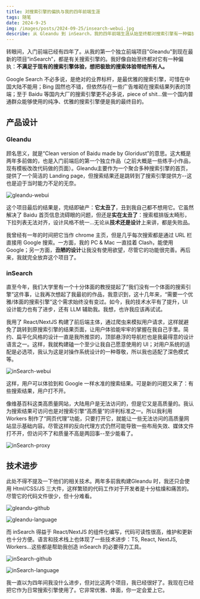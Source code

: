 ```yaml
---
title: 对搜索引擎的偏执与我的四年前端生涯
tags: 随笔
date: 2024-9-25  
img: /images/posts/2024-09-25/insearch-webui.jpg
describe: 从 Gleandu 到 inSearch，我的四年前端生涯从始至终都对搜索引擎有一种偏执。
---
```

转眼间，入门前端已经有四年了。从我的第一个独立前端项目"Gleandu"到现在最新的项目“inSearch”，都是有关搜索引擎的。我好像自始至终都对它有一种偏执：**不满足于现有的搜索引擎体验，想把极致的搜索体验带给所有人。**

Google Search 不必多说，是绝对的业界标杆，是最优雅的搜索引擎，可惜在中国大陆不能用；Bing 固然也不错，但依然存在一些广告堆砌在搜索结果列表的顶端；至于 Baidu 等国内大厂的搜索引擎更不必多说，piece of shit...做一个国内普通群众能够使用的纯净、优雅的搜索引擎便是我的最终目的。

## 产品设计

### Gleandu

顾名思义，就是“Clean version of Baidu made by Gloridust”的意思。这大概是两年多前做的，也是入门前端后的第一个独立作品（之前大概是一些练手小作品，现有模板改改代码做的页面）。Gleandu主要作为一个聚合多种搜索引擎的首页，提供了一个简洁的 Landing page，但搜索结果还是跳转到了搜索引擎提供方--这也是迫于当时能力不足的无奈。

![gleandu-webui](/images/posts/2024-09-25/gleandu-webui.jpg)

这个项目最后的结果是，完结即破产：**它太丑了**，丑到我自己都不想用它。它虽然解决了 Baidu 首页信息流碍眼的问题，但还是**实在太丑了**：搜索框排版太畸形，下拉列表无法对齐，设计风格不统一...无论从**技术还是设计**上来讲，都是失败品。

我曾经有一年的时间把它当作 chrome 主页，但是几乎每次搜索都是通过 URL 栏直接用 Google 搜索。一方面，我的 PC & Mac 一直挂着 Clash，能使用 Google；另一方面，**丑陋的设计**让我没有使用欲望，尽管它的功能很完善。再后来，我就完全放弃这个项目了。

### inSearch

直至今年，我们大学里有一个十分体面的教授提起了“我们没有一个体面的搜索引擎”这件事，让我再次想起了我最初的作品，我意识到，这十几年来，“需要一个优雅/体面的搜索引擎”这个需求始终没有变过。如今，我的技术水平有了提升，UI 设计能力也有了进步，还有 LLM 辅助我。我想，也许我应该再试试。

我用了 React/NextJS 构建了前后端主体，通过爬虫来模拟用户请求，这样就避免了跳转到原搜索引擎的结果页面，让用户体验能牢牢的掌握在我自己手里。简约、扁平化风格的设计一直是我所推崇的，顶部悬浮的导航栏也是我最得意的设计语言之一。这样，我就构建磕一个至少让我自己愿意使用的 UI；对用户系统的适配是必选项，我认为这是对操作系统设计的一种尊敬，所以我也适配了深色模式等。

![inSearch-webui](/images/posts/2024-09-25/inSearch-webui.jpg)

这样，用户可以体验到和 Google 一样水准的搜索结果。可是新的问题又来了：有些搜索结果，用户打不开。

像维基百科这类高质量网站，大陆用户是无法访问的，但是它又是高质量的。我认为搜索结果可访问也是对搜索引擎“高质量”的评判标准之一。所以我利用 Workers 制作了“网页代理”功能，只要打开它，就能让一些无法访问的高质量网站显示基础内容。尽管这样的反向代理方式仍然可能导致一些布局失效、媒体文件打不开，但访问不了和质量不高是两回事--至少能看了。

![inSearch-proxy](/images/posts/2024-09-25/inSearch-proxy.jpg)

## 技术进步

此处不得不提及一下他们的相关技术。两年多前我构建Gleandu 时，我还只会使用 Html/CSS/JS 三大件，这样繁琐的代码工作对于开发者是十分枯燥和痛苦的。尽管它的代码文件很少，但十分难看。

![gleandu-github](/images/posts/2024-09-25/gleandu-github.jpg)

![gleandu-language](/images/posts/2024-09-25/gleandu-language.jpg)

而 inSearch 得益于 React/NextJS 的组件化编写，代码可读性很高，维护和更新也十分方便。语言和技术栈上也体现了一些技术进步：TS, React, NextJS, Workers...这些都是帮助我创造 inSearch 的必要得力工具。

![inSearch-github](/images/posts/2024-09-25/insearch-github.jpg)

![inSearch-language](/images/posts/2024-09-25/insearch-language.jpg)

我一直以为四年间我没什么进步，但对比这两个项目，我已经很好了。我现在已经把它作为日常搜索引擎使用了。它非常优雅、体面，你一定会爱上它。